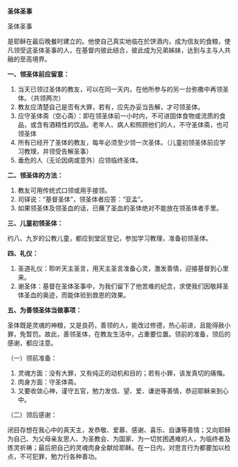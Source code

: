 **圣体圣事**

圣体圣事

是耶稣在最后晚餐时建立的。他使自己真实地临在於饼酒内，成为信友的食粮，使凡领受这圣体圣事的人，在基督内彼此结合，彼此成为兄弟姊妹，达到与主与人共融的至高境界。

**一、领圣体前应留意：**

1. 当天已领过圣体的教友，可以在同一天内，在他所参与的另一台弥撒中再领圣体。（共领两次）
2. 教友应清楚自己是否有大罪，若有，应先办妥当告解，才可领圣体。
3. 应守圣体斋（空心斋）：即在领圣体前一小时内，不可进固体食物或流质的食品，或含有酒精性的饮品。老年人、病人和照顾他们的人，不守圣体斋，也可领圣体
4. 所有已经开了圣体的教友，每年必须至少领一次圣体。（儿童初领圣体前应学习教理，并领受告解圣事）
5. 垂危的人（无论因病或意外）应领临终圣体。

**二、领圣体的方法：**

1. 教友可用传统式口领或用手接领。
2. 司铎说：“基督圣体”，领圣体者应答：“亚孟”。
3. 如果领圣体及领圣血的话，已蘸了圣血的圣体绝对不能放在领圣体者手里。

**三、儿童初领圣体：**

约八、九岁的公教儿童，都应到堂区登记，参加学习教理，准备初领圣体。

**四、礼仪：**

1. 圣道礼仪：聆听天主圣言，用天主圣言准备心灵，激发善情，迎接基督到心里来。
2. 谢圣体：基督在圣体圣事中，为我们留下了他苦难的纪念，求使我们因敬拜圣体圣血的奥迹，而能体验到救恩的效果。

**五、为善领圣体当做事项：**

圣体既是灵魂的神粮，又是良药，善领的人，能改过修德，热心前进，且能得赦小罪，免暂罚。故此，善领圣体，在教友生活中，占重要位置。领前的准备，领后的感谢，都应注意。

（一）领前准备：

1. 灵魂方面：没有大罪，又有纯正的动机和目的；若有小罪，该发真切的痛悔。
2. 肉身方面：守圣体斋。
3. 又要收敛心神，谨守五官，勉力发信、望、爱、谦逊等善情，恭迎耶稣来到心中。

（二）领后感谢：

闭目存想在我心中的真天主，发恭敬、爱慕、感谢、喜乐、自谦等善情；又向耶稣为自己、为父母亲友恩人、为圣教会、为国家、为一切贫困遇难的人，为临终者及炼灵祈祷；最后把自己的灵魂肉身全献给耶稣。在一日内，对思言行为都要加以检点，不可犯罪，勉力行各种善功。